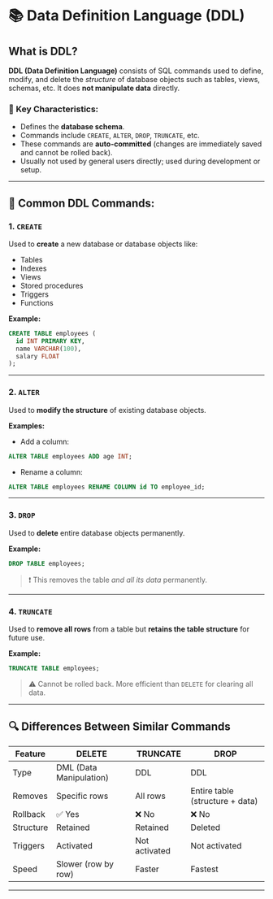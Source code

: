 
# 📚 Data Definition Language (DDL)

## What is DDL?

**DDL (Data Definition Language)** consists of SQL commands used to define, modify, and delete the *structure* of database objects such as tables, views, schemas, etc. It does **not manipulate data** directly.

### 📝 Key Characteristics:
- Defines the **database schema**.
- Commands include `CREATE`, `ALTER`, `DROP`, `TRUNCATE`, etc.
- These commands are **auto-committed** (changes are immediately saved and cannot be rolled back).
- Usually not used by general users directly; used during development or setup.

---

## 🔧 Common DDL Commands:

### 1. `CREATE`
Used to **create** a new database or database objects like:
- Tables
- Indexes
- Views
- Stored procedures
- Triggers
- Functions

**Example:**
```sql
CREATE TABLE employees (
  id INT PRIMARY KEY,
  name VARCHAR(100),
  salary FLOAT
);

```

---

### 2. `ALTER`
Used to **modify the structure** of existing database objects.

**Examples:**
- Add a column:
```sql
ALTER TABLE employees ADD age INT;
```
- Rename a column:
```sql
ALTER TABLE employees RENAME COLUMN id TO employee_id;
```

---

### 3. `DROP`
Used to **delete** entire database objects permanently.

**Example:**
```sql
DROP TABLE employees;
```

> ❗ This removes the table *and all its data* permanently.

---

### 4. `TRUNCATE`
Used to **remove all rows** from a table but **retains the table structure** for future use.

**Example:**
```sql
TRUNCATE TABLE employees;
```

> ⚠️ Cannot be rolled back. More efficient than `DELETE` for clearing all data.

---

## 🔍 Differences Between Similar Commands

| Feature         | DELETE                   | TRUNCATE                     | DROP                         |
|----------------|---------------------------|-------------------------------|------------------------------|
| Type           | DML (Data Manipulation)   | DDL                          | DDL                          |
| Removes        | Specific rows             | All rows                     | Entire table (structure + data) |
| Rollback       | ✅ Yes                    | ❌ No                         | ❌ No                        |
| Structure      | Retained                  | Retained                     | Deleted                      |
| Triggers       | Activated                 | Not activated                | Not activated                |
| Speed          | Slower (row by row)       | Faster                       | Fastest                      |

---
